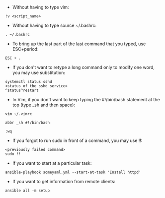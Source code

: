 * Without having to type vim:
```
!v <script_name>
```

* Without having to type source ~/.bashrc:
```
. ~/.bashrc
```

* To bring up the last part of the last command that you typed, use ESC+period:
```
ESC + .
```

* If you don't want to retype a long command only to modify one word, you may use substitution:
```
systemctl status sshd
<status of the sshd service>
^status^restart
```

* In Vim, if you don't want to keep typing the #!/bin/bash statement at the top (type _sh and then space):
```
vim ~/.vimrc

abbr _sh #!/bin/bash

:wq
```

* If you forgot to run sudo in front of a command, you may use !!:
```
<previously failed command>
sudo !!
```

* If you want to start at a particular task:
```
ansible-playbook someyaml.yml --start-at-task 'Install httpd'
```

* If you want to get information from remote clients:
```
ansible all -m setup
```
